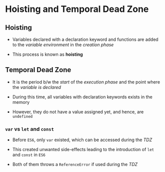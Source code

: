# Hoisting and Temporal Dead Zone

## Hoisting

- Variables declared with a declaration keyword and functions are added to the
*variable environment* in the *creation phase*

- This process is known as **hoisting**

## Temporal Dead Zone

- It is the period b/w the *start* of the *execution phase* and the point
where the *variable is declared*

- During this time, all variables with declaration keywords exists in the memory

- However, they do not have a value assigned yet, and hence, are `undefined`

### `var` vs `let` and `const`

- Before `ES6`, only `var` existed, which can be accessed during the *TDZ*

- This created unwanted side-effects leading to the introduction of `let` and
`const` in `ES6`

- Both of them throws a `ReferenceError` if used during the *TDZ*
